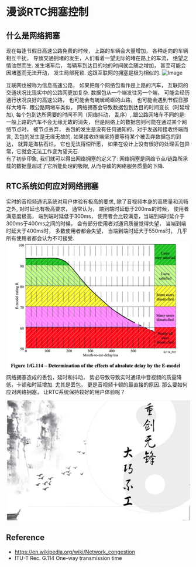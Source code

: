 # 漫谈RTC拥塞控制

## 什么是网络拥塞
 现在每逢节假日高速公路免费的时候， 上路的车辆会大量增加， 各种走向的车辆相互干扰， 导致交通拥堵的发生，人们看着一望无际的堵在路上的车流， 绝望之情油然而生.  发生堵车后， 每辆车到达目的地的时间就会随之增加， 甚至可能会因堵塞而无法开动， 发生局部死锁. 这跟互联网的拥塞是极为相似的.
 ![Image](http://qqpublic.qpic.cn/qq_public/0/0-1614248353-D0DC7626B57396D75E474E9B22A5DBAA/0?fmt=jpg&size=95&h=566&w=900&ppv=1/0)
 
 互联网也被称为信息高速公路， 如果把每个网络包看作是上路的汽车， 互联网的交通状况比现实中的公路网更加复杂.  数据包从一个端发往另一个端， 可能会经历通行状况良好的高速公路， 也可能会有蜿蜒崎岖的山路， 也可能会遇到节假日那样大堵车.  跟公路网堵车类似， 网络拥塞会导致数据包到达目的时间变长（时延增加),  每个包到达所需要的时间不同（网络抖动， 乱序）, 跟公路网堵车不同的是: 一般上路的汽车不会无缘无故的消失， 但是网络上的数据包则可能在通过某个网络节点时， 被节点丢弃， 丢包的发生是没有任何通知的，对于发送和接收终端而言, 丢包的发生是无缘无故的. 如果接收终端坚持要等待某个被丢弃数据包的到达， 就算是海枯石烂， 它也无法得偿所愿， 如果在设计上没有很好的处理丢包异常，它就会无法工作变为望夫石.  
 有了初步印象, 我们就可以得出网络拥塞的定义了:  网络拥塞是网络节点/链路所承载的数据量超过了它所能处理的极限, 从而导致的网络服务质量的下降.
 
## RTC系统如何应对网络拥塞
  实时的音视频通讯系统对用户体验有极高的要求, 除了音视频本身的高质量和流畅之外, 对时延也有极高要求， 通常认为， 端到端时延低于200ms的时候， 使用者满意度极高， 端到端时延低于300ms， 使用者会比较满意，当端到端时延介于300ms于400ms之间的时候， 会有部分使用者对通讯质量觉得失望， 当端到端时延大于400ms时， 多数使用者都会失望， 当端到端时延大于550ms时， 几乎所有使用者都会认为不可接受.
 ![Image](g114.png)
  网络拥塞造成的丢包，延时和抖动， 势必导致导致实时通讯中音视频的质量降低，卡顿和时延增加. 尤其是丢包， 更是音视频卡顿的最直接的原因. 那么要如何应对网络拥塞， 让RTC系统保持较好的用户体验呢？ 
 
 ![Image](sword.png)
## Reference
* https://en.wikipedia.org/wiki/Network_congestion
* ITU-T Rec. G.114 One-way transmission time
